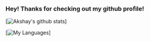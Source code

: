 ### Hey! Thanks for checking out my github profile!

<!--
**akshayakula/akshayakula** is a ✨ _special_ ✨ repository because its `README.md` (this file) appears on your GitHub profile.

Here are some ideas to get you started:

- 🔭 I’m currently working on ...
- 🌱 I’m currently learning ...
- 👯 I’m looking to collaborate on ...
- 🤔 I’m looking for help with ...
- 💬 Ask me about ...
- 📫 How to reach me: ...
- 😄 Pronouns: ...
- ⚡ Fun fact: ...
-->

[![Akshay's github stats](https://github-readme-stats.vercel.app/api?username=akshayakula&count_private=true&show_icons=true&theme=dark&hide_rank=false)]

[![My Languages](https://github-readme-stats.vercel.app/api/top-langs/?username=akshayakula&layout=compact&theme=dark)]

<!-- [![Akshay's wakatime stats](https://github-readme-stats.vercel.app/api/wakatime?username=@akshayakula&theme=dark)](https://github.com/anuraghazra/github-readme-stats) -->

